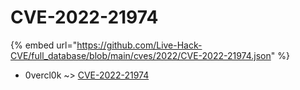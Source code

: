 # CVE-2022-21974
{% embed url="https://github.com/Live-Hack-CVE/full_database/blob/main/cves/2022/CVE-2022-21974.json" %}

* 0vercl0k ~> [CVE-2022-21974](https://www.alice-snow.ru/2022/database/cve-2022-21974/cve-2022-21974-0vercl0k)